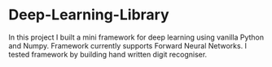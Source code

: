 # Deep-Learning-Library
In this project I built a  mini framework for deep learning using vanilla Python and Numpy. Framework currently supports Forward Neural Networks. I tested framework by building hand written digit recogniser.
